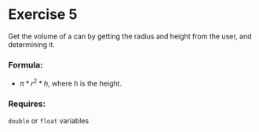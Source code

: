 # Exercise 5
Get the volume of a can by getting the radius and height from the user, and determining it. 

### Formula:
- $\pi * r^2 * h$, where $h$ is the height.

### Requires:
`double` or `float` variables
